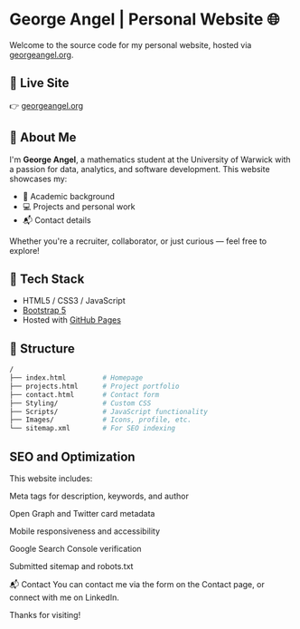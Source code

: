 # George Angel | Personal Website 🌐

Welcome to the source code for my personal website, hosted via [georgeangel.org](https://georgeangel.org/).

## 🔗 Live Site
👉 [georgeangel.org](https://georgeangel.org/)

## 👋 About Me
I'm **George Angel**, a mathematics student at the University of Warwick with a passion for data, analytics, and software development. This website showcases my:

- 🧠 Academic background  
- 💻 Projects and personal work  
- 📬 Contact details  

Whether you're a recruiter, collaborator, or just curious — feel free to explore!

## 🚀 Tech Stack

- HTML5 / CSS3 / JavaScript
- [Bootstrap 5](https://getbootstrap.com/)
- Hosted with [GitHub Pages](https://pages.github.com/)

## 📁 Structure

```bash
/
├── index.html         # Homepage
├── projects.html      # Project portfolio
├── contact.html       # Contact form
├── Styling/           # Custom CSS
├── Scripts/           # JavaScript functionality
├── Images/            # Icons, profile, etc.
└── sitemap.xml        # For SEO indexing
```

## SEO and Optimization
This website includes:

Meta tags for description, keywords, and author

Open Graph and Twitter card metadata

Mobile responsiveness and accessibility

Google Search Console verification

Submitted sitemap and robots.txt

📬 Contact
You can contact me via the form on the Contact page, or connect with me on LinkedIn.


Thanks for visiting!